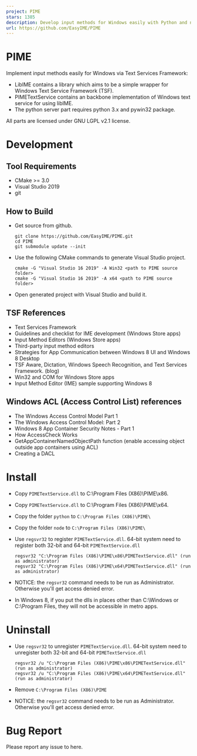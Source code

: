 ```yaml
---
project: PIME
stars: 1385
description: Develop input methods for Windows easily with Python and node.js
url: https://github.com/EasyIME/PIME
---
```


PIME
====

Implement input methods easily for Windows via Text Services Framework:

-   LibIME contains a library which aims to be a simple wrapper for Windows Text Service Framework (TSF).
-   PIMETextService contains an backbone implementation of Windows text service for using libIME.
-   The python server part requires python 3.x and pywin32 package.

All parts are licensed under GNU LGPL v2.1 license.

Development
===========

Tool Requirements
-----------------

-   CMake >= 3.0
-   Visual Studio 2019
-   git

How to Build
------------

-   Get source from github.
    
    ```
    git clone https://github.com/EasyIME/PIME.git
    cd PIME
    git submodule update --init
    ```
    
-   Use the following CMake commands to generate Visual Studio project.
    
    ```
    cmake -G "Visual Studio 16 2019" -A Win32 <path to PIME source folder>
    cmake -G "Visual Studio 16 2019" -A x64 <path to PIME source folder>
    ```
    
-   Open generated project with Visual Studio and build it.
    

TSF References
--------------

-   Text Services Framework
-   Guidelines and checklist for IME development (Windows Store apps)
-   Input Method Editors (Windows Store apps)
-   Third-party input method editors
-   Strategies for App Communication between Windows 8 UI and Windows 8 Desktop
-   TSF Aware, Dictation, Windows Speech Recognition, and Text Services Framework. (blog)
-   Win32 and COM for Windows Store apps
-   Input Method Editor (IME) sample supporting Windows 8

Windows ACL (Access Control List) references
--------------------------------------------

-   The Windows Access Control Model Part 1
-   The Windows Access Control Model: Part 2
-   Windows 8 App Container Security Notes - Part 1
-   How AccessCheck Works
-   GetAppContainerNamedObjectPath function (enable accessing object outside app containers using ACL)
-   Creating a DACL

Install
=======

-   Copy `PIMETextService.dll` to C:\\Program Files (X86)\\PIME\\x86.
    
-   Copy `PIMETextService.dll` to C:\\Program Files (X86)\\PIME\\x64.
    
-   Copy the folder `python` to `C:\Program Files (X86)\PIME\`
    
-   Copy the folder `node` to `C:\Program Files (X86)\PIME\`
    
-   Use `regsvr32` to register `PIMETextService.dll`. 64-bit system need to register both 32-bit and 64-bit `PIMETextService.dll`
    
    ```
    regsvr32 "C:\Program Files (X86)\PIME\x86\PIMETextService.dll" (run as administrator)
    regsvr32 "C:\Program Files (X86)\PIME\x64\PIMETextService.dll" (run as administrator)
    ```
    
-   NOTICE: the `regsvr32` command needs to be run as Administrator. Otherwise you'll get access denied error.
    
-   In Windows 8, if you put the dlls in places other than C:\\Windows or C:\\Program Files, they will not be accessible in metro apps.
    

Uninstall
=========

-   Use `regsvr32` to unregister `PIMETextService.dll`. 64-bit system need to unregister both 32-bit and 64-bit `PIMETextService.dll`
    
    ```
    regsvr32 /u "C:\Program Files (X86)\PIME\x86\PIMETextService.dll" (run as administrator)
    regsvr32 /u "C:\Program Files (X86)\PIME\x64\PIMETextService.dll" (run as administrator)
    ```
    
-   Remove `C:\Program Files (X86)\PIME`
    
-   NOTICE: the `regsvr32` command needs to be run as Administrator. Otherwise you'll get access denied error.
    

Bug Report
==========

Please report any issue to here.
